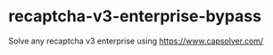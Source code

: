 # recaptcha-v3-enterprise-bypass
Solve any recaptcha v3 enterprise using https://www.capsolver.com/



                                                                                                                                                                   